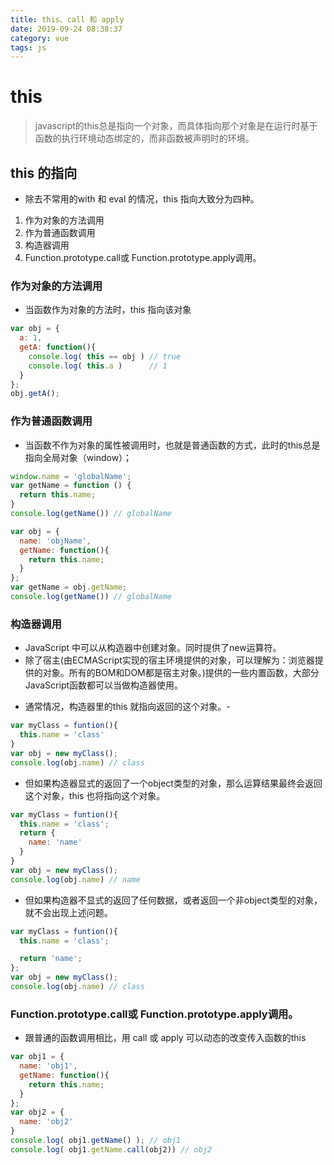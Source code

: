 ```yaml
---
title: this、call 和 apply
date: 2019-09-24 08:38:37
category: vue
tags: js
---
```


# this

> javascript的this总是指向一个对象，而具体指向那个对象是在运行时基于函数的执行环境动态绑定的，而非函数被声明时的环境。

## this 的指向

* 除去不常用的with 和 eval 的情况，this 指向大致分为四种。

1. 作为对象的方法调用
2. 作为普通函数调用
3. 构造器调用
4. Function.prototype.call或 Function.prototype.apply调用。

### **作为对象的方法调用**

* 当函数作为对象的方法时，this 指向该对象

<!--more-->
```javascript
var obj = {
  a: 1,
  getA: function(){
    console.log( this == obj ) // true
    console.log( this.a )      // 1
  }
};
obj.getA();
```
### **作为普通函数调用**

* 当函数不作为对象的属性被调用时，也就是普通函数的方式，此时的this总是指向全局对象（window）；

```javaScript
window.name = 'globalName';
var getName = function () {
  return this.name;
}
console.log(getName()) // globalName

var obj = {
  name: 'objName',
  getName: function(){
    return this.name;
  }
};
var getName = obj.getName;
console.log(getName()) // globalName
```

### **构造器调用**

* JavaScript 中可以从构造器中创建对象。同时提供了new运算符。
* 除了宿主(由ECMAScript实现的宿主环境提供的对象，可以理解为：浏览器提供的对象。所有的BOM和DOM都是宿主对象。)提供的一些内置函数，大部分JavaScript函数都可以当做构造器使用。

- 通常情况，构造器里的this 就指向返回的这个对象。-
```javaScript
var myClass = funtion(){
  this.name = 'class'
}
var obj = new myClass();
console.log(obj.name) // class
```
- 但如果构造器显式的返回了一个object类型的对象，那么运算结果最终会返回这个对象，this 也将指向这个对象。

```javaScript
var myClass = funtion(){
  this.name = 'class';
  return {
    name: 'name'
  }
}
var obj = new myClass();
console.log(obj.name) // name
```
- 但如果构造器不显式的返回了任何数据，或者返回一个非object类型的对象，就不会出现上述问题。

```javaScript
var myClass = funtion(){
  this.name = 'class';

  return 'name';
};
var obj = new myClass();
console.log(obj.name) // class
```

### Function.prototype.call或 Function.prototype.apply调用。

* 跟普通的函数调用相比，用 call 或 apply 可以动态的改变传入函数的this

```javascript
var obj1 = {
  name: 'obj1',
  getName: function(){
    return this.name;
  }
};
var obj2 = {
  name: 'obj2'
}
console.log( obj1.getName() ); // obj1
console.log( obj1.getName.call(obj2)) // obj2
```
